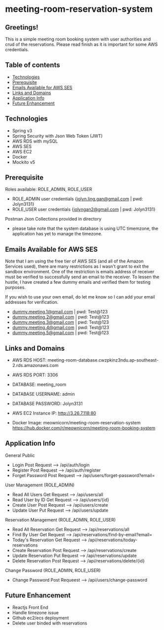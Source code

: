 # meeting-room-reservation-system

## Greetings!
This is a simple meeting room booking system with user authorities and crud of the reservations. Please read finish as it is important for some AWS credentials.

## Table of contents
* [Technologies](#technologies)
* [Prerequisite](#prerequisite)
* [Emails Available for AWS SES](#emails-available-for-aws-ses)
* [Links and Domains](#links-and-domains)
* [Application Info](#application-info)
* [Future Enhancement](#future-enhancement)

## Technologies
  - Spring v3
  - Spring Security with Json Web Token (JWT)
  - AWS RDS with mySQL
  - AWS SES
  - AWS EC2
  - Docker
  - Mockito v5

## Prerequisite
Roles available: ROLE_ADMIN, ROLE_USER
* ROLE_ADMIN user credentials {jolyn.ling.gan@gmail.com | pwd: Jolyn3131}
* ROLE_USER user credentials {jolyngan2@gmail.com | pwd: Jolyn3131}

Postman Json Collections provided in directory
* please take note that the system database is using UTC timemzone, the application has yet to manage the timezone.


## Emails Available for AWS SES
Note that I am using the free tier of AWS SES (and all of the Amazon Services used), there are many restrictions as I wasn't grant to exit the sandbox environment. One of the restriction is emails address of receiver must be verified to successfully send an email to the receiver. To lessen the hustle, I have created a few dummy emails and verified them for testing purposes.

If you wish to use your own email, do let me know so I can add your email addresses for verification.

* dummy.meeting.1@gmail.com |  pwd: Test@123
* dummy.meeting.2@gmail.com |  pwd: Test@123
* dummy.meeting.3@gmail.com |  pwd: Test@123
* dummy.meeting.4@gmail.com |  pwd: Test@123
* dummy.meeting.5@gmail.com |  pwd: Test@123

## Links and Domains
  - AWS RDS HOST: meeting-room-database.cwzpkinz3ndu.ap-southeast-2.rds.amazonaws.com
  - AWS RDS PORT: 3306
  - DATABASE: meeting_room
  - DATABASE USERNAME: admin
  - DATABASE PASSWORD: Jolyn3131

  - AWS EC2 Instance IP: http://3.26.7.118:80

  - Docker Image: meownicorn/meeting-room-reservation-system https://hub.docker.com/r/meownicorn/meeting-room-booking-system


## Application Info
General Public
  - Login                  Post Request --> /api/auth/login
  - Register               Post Request --> /api/auth/register
  - Forget Password        Post Request --> /api/users/forget-password?email=

User Management (ROLE_ADMIN)
  - Read All Users         Get Request --> /api/users/all
  - Read User by ID        Get Request --> /api/users/{id}
  - Create User            Post Request --> /api/users/create
  - Update User            Put Request --> /api/users/update

Reservation Management (ROLE_ADMIN, ROLE_USER)
  - Read All Reservation   Get Request --> /api/reservations/all
  - Find By User           Get Request --> /api/reservations/find-by-email?email=
  - Today's Reservation    Get Request --> /api/reservations/today-reservations
  - Create Reservation     Post Request --> /api/reservations/create
  - Update Reservation     Put Request --> /api/reservations/update
  - Delete Reservation     Post Request --> /api/reservations/delete/{id}

Change Password (ROLE_ADMIN, ROLE_USER)
  - Change Password        Post Requeest --> /api/users/change-password
  
## Future Enhancement
  - Reactjs Front End
  - Handle timezone issue
  - Github ec2/ecs deployment
  - Delete user binded with reservations


